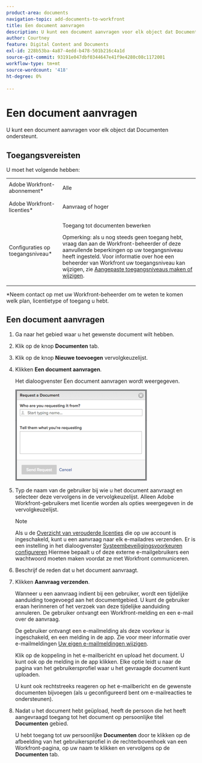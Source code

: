 ```yaml
---
product-area: documents
navigation-topic: add-documents-to-workfront
title: Een document aanvragen
description: U kunt een document aanvragen voor elk object dat Documenten ondersteunt.
author: Courtney
feature: Digital Content and Documents
exl-id: 228b53ba-4a87-4edd-b478-501b216c4a1d
source-git-commit: 93191e047dbf0344647e41f9e4280c08c1172001
workflow-type: tm+mt
source-wordcount: '418'
ht-degree: 0%

---
```


# Een document aanvragen

U kunt een document aanvragen voor elk object dat Documenten ondersteunt.

## Toegangsvereisten

U moet het volgende hebben:

<table style="table-layout:auto"> 
 <col> 
 <col> 
 <tbody> 
  <tr> 
   <td role="rowheader">Adobe Workfront-abonnement*</td> 
   <td> <p> Alle</p> </td> 
  </tr> 
  <tr> 
   <td role="rowheader">Adobe Workfront-licenties*</td> 
   <td> <p>Aanvraag of hoger</p> </td> 
  </tr> 
  <tr> 
   <td role="rowheader">Configuraties op toegangsniveau*</td> 
   <td> <p>Toegang tot documenten bewerken</p> <p>Opmerking: als u nog steeds geen toegang hebt, vraag dan aan de Workfront-beheerder of deze aanvullende beperkingen op uw toegangsniveau heeft ingesteld. Voor informatie over hoe een beheerder van Workfront uw toegangsniveau kan wijzigen, zie <a href="../../administration-and-setup/add-users/configure-and-grant-access/create-modify-access-levels.md" class="MCXref xref">Aangepaste toegangsniveaus maken of wijzigen</a>.</p> </td> 
  </tr> 
 </tbody> 
</table>

&#42;Neem contact op met uw Workfront-beheerder om te weten te komen welk plan, licentietype of toegang u hebt.

## Een document aanvragen

1. Ga naar het gebied waar u het gewenste document wilt hebben.
1. Klik op de knop **Documenten** tab. 
1. Klik op de knop **Nieuwe toevoegen** vervolgkeuzelijst.

1. Klikken **Een document aanvragen**.

   Het dialoogvenster Een document aanvragen wordt weergegeven.

   ![document_request.png](assets/document-request-350x242.png)

1. Typ de naam van de gebruiker bij wie u het document aanvraagt en selecteer deze vervolgens in de vervolgkeuzelijst. Alleen Adobe Workfront-gebruikers met licentie worden als opties weergegeven in de vervolgkeuzelijst.

   >[!NOTE]
   >
   >Als u de [Overzicht van verouderde licenties](../../administration-and-setup/add-users/access-levels-and-object-permissions/wf-licenses.md) die op uw account is ingeschakeld, kunt u een aanvraag naar elk e-mailadres verzenden. Er is een instelling in het dialoogvenster [Systeembeveiligingsvoorkeuren configureren](../../administration-and-setup/manage-workfront/security/configure-security-preferences.md) Hiermee bepaalt u of deze externe e-mailgebruikers een wachtwoord moeten maken voordat ze met Workfront communiceren. 

1. Beschrijf de reden dat u het document aanvraagt.
1. Klikken **Aanvraag verzenden**.

   Wanneer u een aanvraag indient bij een gebruiker, wordt een tijdelijke aanduiding toegevoegd aan het documentgebied. U kunt de gebruiker eraan herinneren of het verzoek van deze tijdelijke aanduiding annuleren. De gebruiker ontvangt een Workfront-melding en een e-mail over de aanvraag.

   De gebruiker ontvangt een e-mailmelding als deze voorkeur is ingeschakeld, en een melding in de app. Zie voor meer informatie over e-mailmeldingen [Uw eigen e-mailmeldingen wijzigen](../../workfront-basics/using-notifications/activate-or-deactivate-your-own-event-notifications.md).

   Klik op de koppeling in het e-mailbericht en upload het document. U kunt ook op de melding in de app klikken. Elke optie leidt u naar de pagina van het gebruikersprofiel waar u het gevraagde document kunt uploaden.

   U kunt ook rechtstreeks reageren op het e-mailbericht en de gewenste documenten bijvoegen (als u geconfigureerd bent om e-mailreacties te ondersteunen).

1. Nadat u het document hebt geüpload, heeft de persoon die het heeft aangevraagd toegang tot het document op persoonlijke titel **Documenten** gebied.

   U hebt toegang tot uw persoonlijke **Documenten** door te klikken op de afbeelding van het gebruikersprofiel in de rechterbovenhoek van een Workfront-pagina, op uw naam te klikken en vervolgens op de **Documenten** tab.

